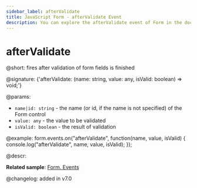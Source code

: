 ```yaml
---
sidebar_label: afterValidate
title: JavaScript Form - afterValidate Event 
description: You can explore the afterValidate event of Form in the documentation of the DHTMLX JavaScript UI library. Browse developer guides and API reference, try out code examples and live demos, and download a free 30-day evaluation version of DHTMLX Suite.
---
```


# afterValidate

@short: fires after validation of form fields is finished

@signature: {'afterValidate: (name: string, value: any, isValid: boolean) => void;'}

@params:
- `name|id: string` - the name (or id, if the name is not specified) of the Form control
- `value: any` - the value to be validated
- `isValid: boolean` - the result of validation

@example:
form.events.on("afterValidate", function(name, value, isValid) {
    console.log("afterValidate", name, value, isValid); 
});

@descr:

**Related sample**: [Form. Events](https://snippet.dhtmlx.com/vyipsaoa)

@changelog: added in v7.0

[comment]: # (@relatedapi: form/api/form_validate_method.md)
